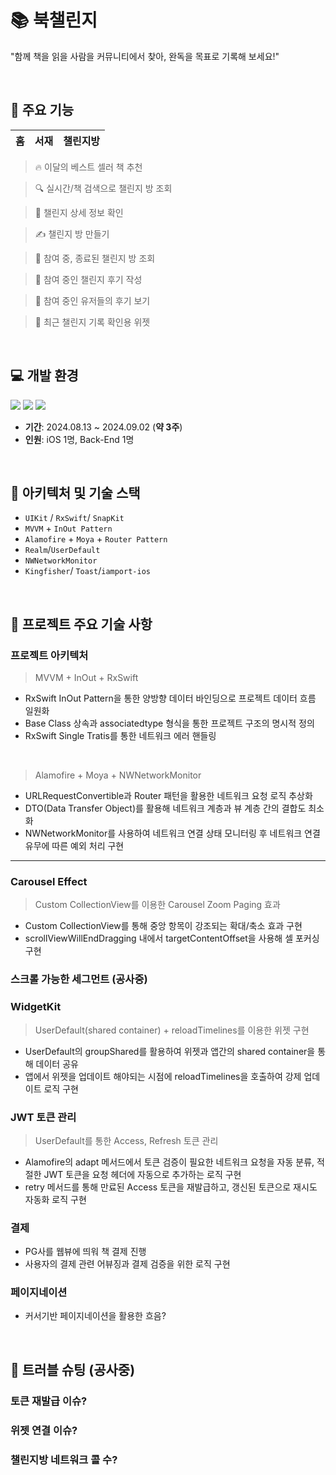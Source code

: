 # 📚 북챌린지
"함께 책을 읽을 사람을 커뮤니티에서 찾아, 완독을 목표로 기록해 보세요!"


<br>


## 📱 **주요 기능**
| 홈 | 서재 | 챌린지방 |
|---------------|---------------|---------------|

> 🔥 이달의 베스트 셀러 책 추천
    
> 🔍 실시간/책 검색으로 챌린지 방 조회 
    
> 👀 챌린지 상세 정보 확인

> ✍️ 챌린지 방 만들기

> 👀 참여 중, 종료된 챌린지 방 조회

> 📝 참여 중인 챌린지 후기 작성

> 👀  참여 중인 유저들의 후기 보기
    
> 📱 최근 챌린지 기록 확인용 위젯
    
  
<br>


## 💻 개발 환경
<p align="left">
<img src ="https://img.shields.io/badge/Swift-5.10-ff69b4">
<img src ="https://img.shields.io/badge/Xcode-15.4-blue">
<img src ="https://img.shields.io/badge/iOS-16.0+-orange">
<br>
    
- **기간**: 2024.08.13 ~ 2024.09.02 (**약 3주**)
- **인원**: iOS 1명, Back-End 1명

    
<br> 

## 🔧 아키텍처 및 기술 스택

- `UIKit` / `RxSwift`/ `SnapKit`
- `MVVM` + `InOut Pattern` 
- `Alamofire` + `Moya` + `Router Pattern`
- `Realm`/`UserDefault`
- `NWNetworkMonitor`  
- `Kingfisher`/  `Toast`/`iamport-ios`
    
<br>    


## 🧰 프로젝트 주요 기술 사항
###  프로젝트 아키텍처

> MVVM + InOut  + RxSwift
    
- RxSwift InOut Pattern을 통한 양방향 데이터 바인딩으로 프로젝트 데이터 흐름 일원화
- Base Class 상속과 associatedtype 형식을 통한 프로젝트 구조의 명시적 정의
- RxSwift Single Tratis를 통한 네트워크 에러 핸들링

<br>

> Alamofire + Moya + NWNetworkMonitor
- URLRequestConvertible과 Router 패턴을 활용한 네트워크 요청 로직 추상화
- DTO(Data Transfer Object)를 활용해 네트워크 계층과 뷰 계층 간의 결합도 최소화
- NWNetworkMonitor를 사용하여 네트워크 연결 상태 모니터링 후 네트워크 연결 유무에 따른 예외 처리 구현
    
    
---
### Carousel Effect 
> Custom CollectionView를 이용한 Carousel Zoom Paging 효과
- Custom CollectionView를 통해 중앙 항목이 강조되는 확대/축소 효과 구현
- scrollViewWillEndDragging 내에서 targetContentOffset을 사용해 셀 포커싱 구현

### 스크롤 가능한 세그먼트 (공사중)

### WidgetKit
> UserDefault(shared container) + reloadTimelines를 이용한 위젯 구현
- UserDefault의 groupShared를 활용하여 위젯과 앱간의 shared container을 통해 데이터 공유
- 앱에서 위젯을 업데이트 해야되는 시점에 reloadTimelines을 호출하여 강제 업데이트 로직 구현

### JWT 토큰 관리
> UserDefault를 통한 Access, Refresh 토큰 관리
- Alamofire의  adapt 메서드에서  토큰 검증이 필요한 네트워크 요청을 자동 분류, 적절한 JWT 토큰을 요청 헤더에 자동으로 추가하는 로직 구현
- retry 메서드를 통해 만료된 Access 토큰을 재발급하고, 갱신된 토큰으로 재시도 자동화 로직 구현

### 결제
- PG사를 웹뷰에 띄워 책 결제 진행
- 사용자의 결제 관련 어뷰징과 결제 검증을 위한 로직 구현

### 페이지네이션
- 커서기반 페이지네이션을 활용한 흐음? 

<br>    

## 🚨 트러블 슈팅 (공사중)
### 토큰 재발급 이슈?
### 위젯 연결 이슈?
### 챌린지방 네트워크 콜 수?

